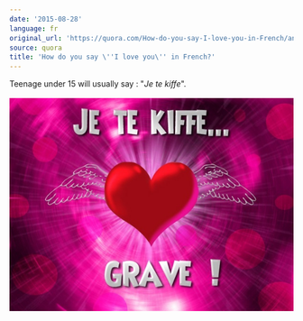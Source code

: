 ```yaml
---
date: '2015-08-28'
language: fr
original_url: 'https://quora.com/How-do-you-say-I-love-you-in-French/answer/Clément-Renaud'
source: quora
title: 'How do you say \''I love you\'' in French?'
---
```


Teenage under 15 will usually say : \"*Je te kiffe*\".\
\
![](/img/quora/main-qimg-25a096fc23bbde7fd85139f5ab60e166-c.png)
